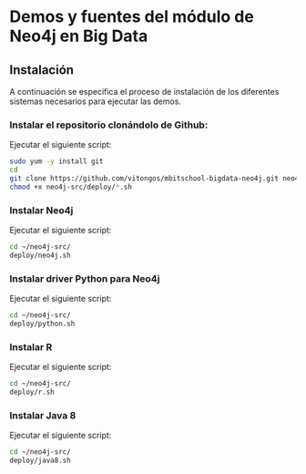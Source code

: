 Demos y fuentes del módulo de Neo4j en Big Data
===============================================

Instalación
-----------

A continuación se especifica el proceso de instalación de los diferentes sistemas necesarios para ejecutar las demos.

### Instalar el repositorio clonándolo de Github:
Ejecutar el siguiente script:
```bash
sudo yum -y install git
cd
git clone https://github.com/vitongos/mbitschool-bigdata-neo4j.git neo4j-src
chmod +x neo4j-src/deploy/*.sh
```

### Instalar Neo4j
Ejecutar el siguiente script:
```bash
cd ~/neo4j-src/
deploy/neo4j.sh
```

### Instalar driver Python para Neo4j 
Ejecutar el siguiente script:
```bash
cd ~/neo4j-src/
deploy/python.sh
```

### Instalar R
Ejecutar el siguiente script:
```bash
cd ~/neo4j-src/
deploy/r.sh
```

### Instalar Java 8
Ejecutar el siguiente script:
```bash
cd ~/neo4j-src/
deploy/java8.sh
```



